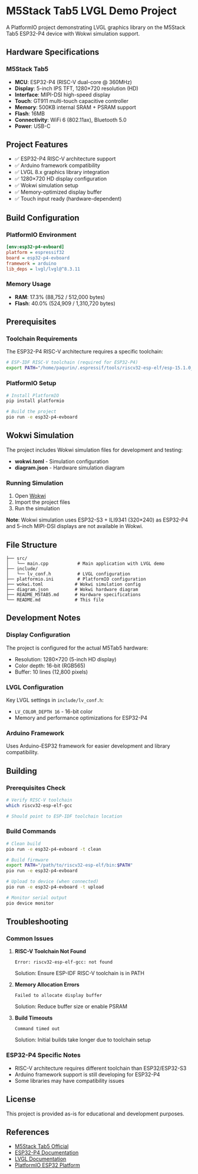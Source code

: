 # M5Stack Tab5 LVGL Demo Project

A PlatformIO project demonstrating LVGL graphics library on the M5Stack Tab5 ESP32-P4 device with Wokwi simulation support.

## Hardware Specifications

### M5Stack Tab5
- **MCU**: ESP32-P4 (RISC-V dual-core @ 360MHz)
- **Display**: 5-inch IPS TFT, 1280×720 resolution (HD)
- **Interface**: MIPI-DSI high-speed display
- **Touch**: GT911 multi-touch capacitive controller
- **Memory**: 500KB internal SRAM + PSRAM support
- **Flash**: 16MB
- **Connectivity**: WiFi 6 (802.11ax), Bluetooth 5.0
- **Power**: USB-C

## Project Features

- ✅ ESP32-P4 RISC-V architecture support
- ✅ Arduino framework compatibility  
- ✅ LVGL 8.x graphics library integration
- ✅ 1280×720 HD display configuration
- ✅ Wokwi simulation setup
- ✅ Memory-optimized display buffer
- ✅ Touch input ready (hardware-dependent)

## Build Configuration

### PlatformIO Environment
```ini
[env:esp32-p4-evboard]
platform = espressif32
board = esp32-p4-evboard
framework = arduino
lib_deps = lvgl/lvgl@^8.3.11
```

### Memory Usage
- **RAM**: 17.3% (88,752 / 512,000 bytes)
- **Flash**: 40.0% (524,909 / 1,310,720 bytes)

## Prerequisites

### Toolchain Requirements
The ESP32-P4 RISC-V architecture requires a specific toolchain:

```bash
# ESP-IDF RISC-V toolchain (required for ESP32-P4)
export PATH="/home/paqurin/.espressif/tools/riscv32-esp-elf/esp-15.1.0_20250607/riscv32-esp-elf/bin:$PATH"
```

### PlatformIO Setup
```bash
# Install PlatformIO
pip install platformio

# Build the project
pio run -e esp32-p4-evboard
```

## Wokwi Simulation

The project includes Wokwi simulation files for development and testing:

- **wokwi.toml** - Simulation configuration
- **diagram.json** - Hardware simulation diagram

### Running Simulation
1. Open [Wokwi](https://wokwi.com)
2. Import the project files
3. Run the simulation

**Note**: Wokwi simulation uses ESP32-S3 + ILI9341 (320×240) as ESP32-P4 and 5-inch MIPI-DSI displays are not available in Wokwi.

## File Structure

```
├── src/
│   └── main.cpp           # Main application with LVGL demo
├── include/
│   └── lv_conf.h          # LVGL configuration
├── platformio.ini         # PlatformIO configuration
├── wokwi.toml            # Wokwi simulation config
├── diagram.json          # Wokwi hardware diagram
├── README_M5TAB5.md      # Hardware specifications
└── README.md             # This file
```

## Development Notes

### Display Configuration
The project is configured for the actual M5Tab5 hardware:
- Resolution: 1280×720 (5-inch HD display)
- Color depth: 16-bit (RGB565)
- Buffer: 10 lines (12,800 pixels)

### LVGL Configuration
Key LVGL settings in `include/lv_conf.h`:
- `LV_COLOR_DEPTH 16` - 16-bit color
- Memory and performance optimizations for ESP32-P4

### Arduino Framework
Uses Arduino-ESP32 framework for easier development and library compatibility.

## Building

### Prerequisites Check
```bash
# Verify RISC-V toolchain
which riscv32-esp-elf-gcc

# Should point to ESP-IDF toolchain location
```

### Build Commands
```bash
# Clean build
pio run -e esp32-p4-evboard -t clean

# Build firmware
export PATH="/path/to/riscv32-esp-elf/bin:$PATH"
pio run -e esp32-p4-evboard

# Upload to device (when connected)
pio run -e esp32-p4-evboard -t upload

# Monitor serial output
pio device monitor
```

## Troubleshooting

### Common Issues

1. **RISC-V Toolchain Not Found**
   ```
   Error: riscv32-esp-elf-gcc: not found
   ```
   Solution: Ensure ESP-IDF RISC-V toolchain is in PATH

2. **Memory Allocation Errors**
   ```
   Failed to allocate display buffer
   ```
   Solution: Reduce buffer size or enable PSRAM

3. **Build Timeouts**
   ```
   Command timed out
   ```
   Solution: Initial builds take longer due to toolchain setup

### ESP32-P4 Specific Notes
- RISC-V architecture requires different toolchain than ESP32/ESP32-S3
- Arduino framework support is still developing for ESP32-P4
- Some libraries may have compatibility issues

## License

This project is provided as-is for educational and development purposes.

## References

- [M5Stack Tab5 Official](https://shop.m5stack.com/products/m5stack-tab5)
- [ESP32-P4 Documentation](https://docs.espressif.com/projects/esp-idf/en/latest/esp32p4/)
- [LVGL Documentation](https://docs.lvgl.io/)
- [PlatformIO ESP32 Platform](https://docs.platformio.org/en/latest/platforms/espressif32.html)